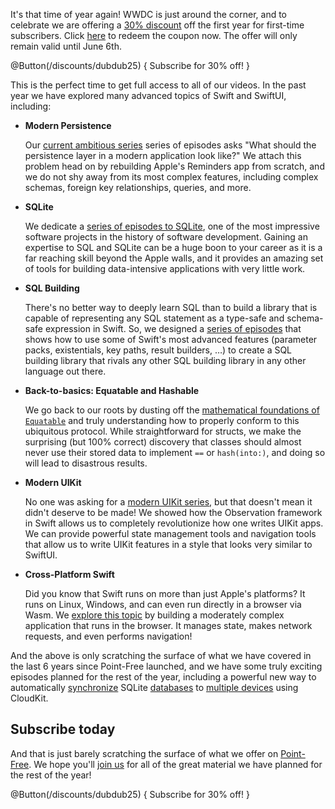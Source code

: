 It's that time of year again! WWDC is just around the corner, and to celebrate we are offering a 
[30% discount](/discounts/dubdub25) off the first year for first-time subscribers. Click
[here](/discounts/dubdub25) to redeem the coupon now. The offer will only remain valid until June 
6th.

@Button(/discounts/dubdub25) {
  Subscribe for 30% off!
}

This is the perfect time to get full access to all of our videos. In the past year we have explored 
many advanced topics of Swift and SwiftUI, including:

* **Modern Persistence**

  Our [current ambitious series][modern-persistence-collection] series of episodes asks "What should
  the persistence layer in a modern application look like?" We attach this problem head on by 
  rebuilding Apple's Reminders app from scratch, and we do not shy away from its most complex 
  features, including complex schemas, foreign key relationships, queries, and more.

* **SQLite**

  We dedicate a [series of episodes to SQLite][sqlite-collection], one of the most impressive 
  software projects in the history of software development. Gaining an expertise to SQL and SQLite 
  can be a huge boon to your career as it is a far reaching skill beyond the Apple walls, and it 
  provides an amazing set of tools for building data-intensive applications with very little work. 

* **SQL Building**
  
  There's no better way to deeply learn SQL than to build a library that is capable of 
  representing any SQL statement as a type-safe and schema-safe expression in Swift. So, we
  designed a [series of episodes][sql-building-collection] that shows how to use some of Swift's
  most advanced features (parameter packs, existentials, key paths, result builders, …) to create
  a SQL building library that rivals any other SQL building library in any other language out there.

* **Back-to-basics: Equatable and Hashable**

  We go back to our roots by dusting off the 
  [mathematical foundations of `Equatable`][back-to-basics] and truly understanding how to properly 
  conform to this ubiquitous protocol. While straightforward for structs, we make the surprising 
  (but 100% correct) discovery that classes should almost never use their stored data to implement 
  `==` or `hash(into:)`, and doing so will lead to disastrous results. 
  
  [back-to-basics]: /collections/back-to-basics/equatable-and-hashable

* **Modern UIKit**

  No one was asking for a [modern UIKit series][modern-uikit-collection], but that doesn't mean it 
  didn't deserve to be made! We showed how the Observation framework in Swift allows us to 
  completely  revolutionize how one writes UIKit apps. We can provide powerful state management 
  tools and navigation tools that allow us to write UIKit features in a style that looks very 
  similar to SwiftUI.  

* **Cross-Platform Swift**

  Did you know that Swift runs on more than just Apple's platforms? It runs on Linux, Windows,
  and can even run directly in a browser via Wasm. We [explore this topic][cross-platform-swift]
  by building a moderately complex application that runs in the browser. It manages state, makes
  network requests, and even performs navigation! 
  
  [cross-platform-swift]: /collections/cross-platform-swift

And the above is only scratching the surface of what we have covered in the last 6 years since 
Point-Free launched, and we have some truly exciting episodes planned for the rest of the year,
including a powerful new way to automatically 
[synchronize](https://x.com/pointfreeco/status/1925221997644243453) 
SQLite [databases](https://x.com/pointfreeco/status/1925560444120703289)
to [multiple devices](https://x.com/pointfreeco/status/1925944881853174212)
using CloudKit.
  
[sql-building-collection]: /collections/sqlite/sql-building
[sqlite-collection]: /collections/sqlite/introduction-to-sqlite
[modern-persistence-collection]: /collections/modern-persistence
[concurrency-collection]: /collections/concurrency
[livestreams]: /collections/livestreams
[map-zip-flatmap]: /collections/map-zip-flat-map
[adt-collection]: /collections/algebraic-data-types
[collections]: /collections
[tca-1.0-blog]: /blog/posts/112-composable-architecture-1-0
[modern-uikit-collection]: /collections/uikit
[sharing-state-collection]: /collections/composable-architecture/sharing-and-persisting-state
[observation-tca-collection]: /collections/composable-architecture/observable-architecture
[observation-collection]: /collections/swiftui/observation
[perception-blog]: /blog/posts/129-perception-a-back-port-of-observable
[tour-tca-1.0]: /collections/composable-architecture/composable-architecture-1-0
[macros-collection]: /collections/macros

## Subscribe today

And that is just barely scratching the surface of what we offer on [Point-Free](/). We hope you'll 
[join us](/discounts/wwdc-2023) for all of the great material we have planned for the rest of the 
year!

@Button(/discounts/dubdub25) {
  Subscribe for 30% off!
}
